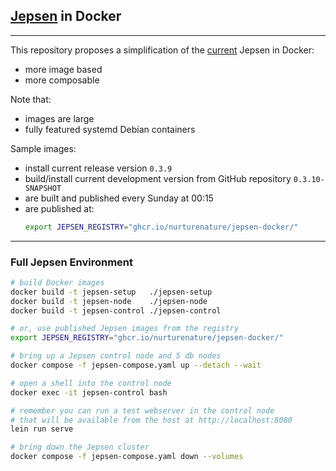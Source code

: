 ## [Jepsen](https://github.com/jepsen-io/jepsen) in Docker

----

This repository proposes a simplification of the [current](https://github.com/jepsen-io/jepsen/jepsen/docker) Jepsen in Docker:
- more image based
- more composable

Note that:
- images are large
- fully featured systemd Debian containers

Sample images:
- install current release version `0.3.9`
- build/install current development version from GitHub repository `0.3.10-SNAPSHOT`
- are built and published every Sunday at 00:15
- are published at:
  ```bash
  export JEPSEN_REGISTRY="ghcr.io/nurturenature/jepsen-docker/"
  ```

----

### Full Jepsen Environment

```bash
# build Docker images
docker build -t jepsen-setup   ./jepsen-setup
docker build -t jepsen-node    ./jepsen-node
docker build -t jepsen-control ./jepsen-control

# or, use published Jepsen images from the registry
export JEPSEN_REGISTRY="ghcr.io/nurturenature/jepsen-docker/"

# bring up a Jepsen control node and 5 db nodes
docker compose -f jepsen-compose.yaml up --detach --wait

# open a shell into the control node
docker exec -it jepsen-control bash

# remember you can run a test webserver in the control node
# that will be available from the host at http://localhost:8080
lein run serve

# bring down the Jepsen cluster
docker compose -f jepsen-compose.yaml down --volumes
```
